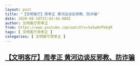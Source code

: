 ```yaml
---
layout: post
title: "【文明客厅】周孝正 黄河边谈反邪教、防诈骗"
date: 2020-08-18T23:42:44.000Z
author: 文明客厅周孝正
from: https://www.youtube.com/watch?v=Se5wKVPk8qM
tags: [ 文明客厅周孝正 ]
categories: [ 文明客厅周孝正 ]
---
```

<!--1597794164000-->
[【文明客厅】周孝正 黄河边谈反邪教、防诈骗](https://www.youtube.com/watch?v=Se5wKVPk8qM)
------

<div>

</div>
